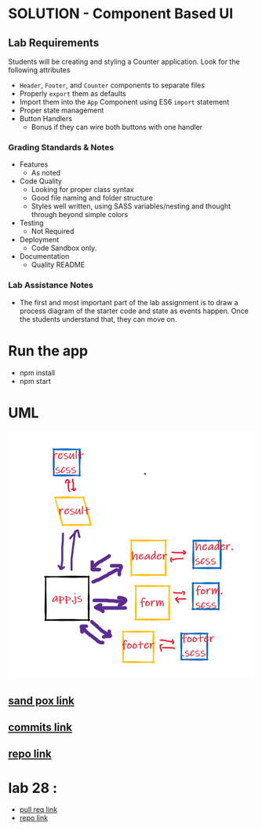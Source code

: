 # SOLUTION - Component Based UI

## Lab Requirements

Students will be creating and styling a Counter application. Look for the following attributes

- `Header`, `Footer`, and `Counter` components to separate files
- Properly `export` them as defaults
- Import them into the `App` Component using ES6 `import` statement
- Proper state management
- Button Handlers
  - Bonus if they can wire both buttons with one handler

### Grading Standards & Notes

- Features
  - As noted
- Code Quality
  - Looking for proper class syntax
  - Good file naming and folder structure
  - Styles well written, using SASS variables/nesting and thought through beyond simple colors
- Testing
  - Not Required
- Deployment
  - Code Sandbox only.
- Documentation
  - Quality README

### Lab Assistance Notes

- The first and most important part of the lab assignment is to draw a process diagram of the starter code and state as events happen. Once the students understand that, they can move on.

# Run the app

- npm install
- npm start

# UML

![](./resty1uml.png)

## [sand pox link](https://codesandbox.io/s/naughty-pike-7l0m8?file=/src/app.js)

## [commits link](https://github.com/RulaAlqasem/resty/commits/master)

## [repo link ](https://github.com/RulaAlqasem/resty)



# lab 28 :
- [pull req link](https://github.com/RulaAlqasem/resty/pull/1)
- [repo link ](https://github.com/RulaAlqasem/resty)

